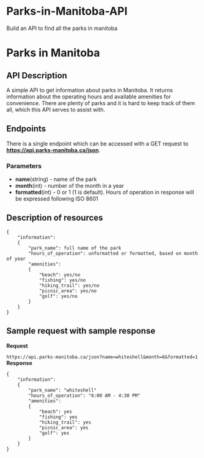 # Parks-in-Manitoba-API
Build an API to find all the parks in manitoba
# Parks in Manitoba

## API Description

A simple API to get information about parks in Manitoba. It returns information about the operating hours and available amenities for convenience.
There are plenty of parks and it is hard to keep track of them all, which this API serves to assist with.

## Endpoints

There is a single endpoint which can be accessed with a GET request to **https://api.parks-manitoba.ca/json**.

### Parameters

* **name**(string) - name of the park
* **month**(int) - number of the month in a year
* **formatted**(int) - 0 or 1 (1 is default). Hours of operation in response will be expressed following ISO 8601


## Description of resources

```
{
	"information":
	{
		"park_name": full name of the park
		"hours_of_operation": unformatted or formatted, based on month of year
		"amenities":
		{
			"beach": yes/no
			"fishing": yes/no
			"hiking_trail": yes/no
			"picnic_area": yes/no
			"golf": yes/no
		}
	}
}
```

## Sample request with sample response

**Request**

```https://api.parks-manitoba.ca/json?name=whiteshell&month=6&formatted=1```  
**Response**

```
{
	"information":
	{
		"park_name": "whiteshell"
		"hours_of_operation": "6:00 AM - 4:30 PM"
		"amenities":
		{
			"beach": yes
			"fishing": yes
			"hiking_trail": yes
			"picnic_area": yes
			"golf": yes
		}
	}
}
```
